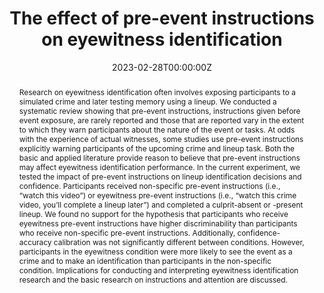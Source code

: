 ---
title: "The effect of pre-event instructions on eyewitness identification"
authors:
- Mario J. Baldassari
- Kara N. Moore
- Ira E. Hyman Jr
- Lorraine Hope
- Eric Y. Mah
- D. Stephen Lindsay
- Jamal Mansour
- Renan Saraiva
- Ruth Horry
- Hannah Rath
- Lauren Kelly
- Rosie Jones
- Shannan Vale
- Bethany Lawson
- Josh Pedretti
- Tomás A. Palma
- admin
- Joana Quarenta
- Ine Van der Cruyssen
- Mila Mileva
- Jessica Allen
- Brittany Jeye
- Sara Wiechert
date: "2023-02-28T00:00:00Z"
doi: "https://doi.org/10.1186/s41235-023-00471-4"

# Schedule page publish date (NOT publication's date).
publishDate: "2023-02-28T00:00:00Z"

# Publication type.
# Legend: 0 = Uncategorized; 1 = Conference paper; 2 = Journal article;
# 3 = Preprint / Working Paper; 4 = Report; 5 = Book; 6 = Book section;
# 7 = Thesis; 8 = Patent
publication_types: ["2"]

# Publication name and optional abbreviated publication name.
publication: "*Cognitive Research: Principles and Implications, 8*(1)"
publication_short: ""

abstract: Research on eyewitness identification often involves exposing participants to a simulated crime and later testing memory using a lineup. We conducted a systematic review showing that pre-event instructions, instructions given before event exposure, are rarely reported and those that are reported vary in the extent to which they warn participants about the nature of the event or tasks. At odds with the experience of actual witnesses, some studies use pre-event instructions explicitly warning participants of the upcoming crime and lineup task. Both the basic and applied literature provide reason to believe that pre-event instructions may affect eyewitness identification performance. In the current experiment, we tested the impact of pre-event instructions on lineup identification decisions and confidence. Participants received non-specific pre-event instructions (i.e., “watch this video”) or eyewitness pre-event instructions (i.e., “watch this crime video, you’ll complete a lineup later”) and completed a culprit-absent or -present lineup. We found no support for the hypothesis that participants who receive eyewitness pre-event instructions have higher discriminability than participants who receive non-specific pre-event instructions. Additionally, confidence-accuracy calibration was not significantly different between conditions. However, participants in the eyewitness condition were more likely to see the event as a crime and to make an identification than participants in the non-specific condition. Implications for conducting and interpreting eyewitness identification research and the basic research on instructions and attention are discussed.

# Summary. An optional shortened abstract.
#summary: Lorem ipsum dolor sit amet, consectetur adipiscing elit. Duis posuere tellus ac convallis placerat. Proin tincidunt magna sed ex sollicitudin condimentum.

tags:
- Source Themes
featured: false

# links:
# - name: ""
#   url: ""
url_pdf: https://www.researchgate.net/publication/368883458_The_effect_of_pre-event_instructions_on_eyewitness_identification

# Featured image
# To use, add an image named `featured.jpg/png` to your page's folder. 
#image:
#  caption: 'Image credit: [**Unsplash**](https://unsplash.com/photos/jdD8gXaTZsc)'
#  focal_point: ""
#  preview_only: false

# Associated Projects (optional).
#   Associate this publication with one or more of your projects.
#   Simply enter your project's folder or file name without extension.
#   E.g. `internal-project` references `content/project/internal-project/index.md`.
#   Otherwise, set `projects: []`.
projects: []

# Slides (optional).
#   Associate this publication with Markdown slides.
#   Simply enter your slide deck's filename without extension.
#   E.g. `slides: "example"` references `content/slides/example/index.md`.
#   Otherwise, set `slides: ""`.
slides: ""
---